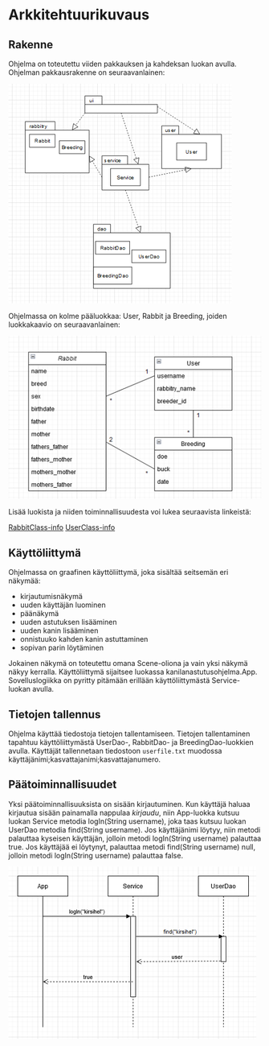 # Arkkitehtuurikuvaus

## Rakenne

Ohjelma on toteutettu viiden pakkauksen ja kahdeksan luokan avulla. Ohjelman pakkausrakenne on seuraavanlainen:

![Image](https://github.com/kirsihel/ot-harjoitustyo/blob/master/dokumentaatio/Luokka_pakkauskaavio.png)

Ohjelmassa on kolme pääluokkaa: User, Rabbit ja Breeding, joiden luokkakaavio on seuraavanlainen:

![Image](https://github.com/kirsihel/ot-harjoitustyo/blob/master/dokumentaatio/luokkakaavio.png)

Lisää luokista ja niiden toiminnallisuudesta voi lukea seuraavista linkeistä:

[RabbitClass-info](https://github.com/kirsihel/ot-harjoitustyo/blob/master/dokumentaatio/RabbitClass-info.md)
[UserClass-info](https://github.com/kirsihel/ot-harjoitustyo/blob/master/dokumentaatio/UserClass-info.md)

## Käyttöliittymä
Ohjelmassa on graafinen käyttöliittymä, joka sisältää seitsemän eri näkymää:

- kirjautumisnäkymä
- uuden käyttäjän luominen
- päänäkymä
- uuden astutuksen lisääminen
- uuden kanin lisääminen
- onnistuuko kahden kanin astuttaminen
- sopivan parin löytäminen

Jokainen näkymä on toteutettu omana Scene-oliona ja vain yksi näkymä näkyy kerralla. Käyttöliittymä sijaitsee luokassa kanilanastutusohjelma.App. 
Sovelluslogiikka on pyritty pitämään erillään käyttöliittymästä Service-luokan avulla.

## Tietojen tallennus

Ohjelma käyttää tiedostoja tietojen tallentamiseen. Tietojen tallentaminen tapahtuu käyttöliittymästä UserDao-, RabbitDao- ja BreedingDao-luokkien avulla.
Käyttäjät tallennetaan tiedostoon `userfile.txt` muodossa käyttäjänimi;kasvattajanimi;kasvattajanumero.

## Päätoiminnallisuudet

Yksi päätoiminnallisuuksista on sisään kirjautuminen. Kun käyttäjä haluaa kirjautua sisään painamalla nappulaa *kirjaudu*, niin App-luokka kutsuu luokan
Service metodia logIn(String username), joka taas kutsuu luokan UserDao metodia find(String username). Jos käyttäjänimi löytyy, niin metodi palauttaa
kyseisen käyttäjän, jolloin metodi logIn(String username) palauttaa true. Jos käyttäjää ei löytynyt, palauttaa metodi find(String username) null, jolloin 
metodi logIn(String username) palauttaa false.

![Image](https://github.com/kirsihel/ot-harjoitustyo/blob/master/dokumentaatio/sekvenssikaavio.png)
